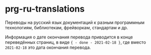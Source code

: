 # prg-ru-translations
Переводы на русский язык документаций к разным программным технологиям, библиотекам, фрейворкам, стандартам и др.

Информация о дате окончания перевода приводится в конце переведённых страниц, в виде `{ - done - 2021-02-18 }`, где вместо `2021-02-18` это дата окончания перевода.
